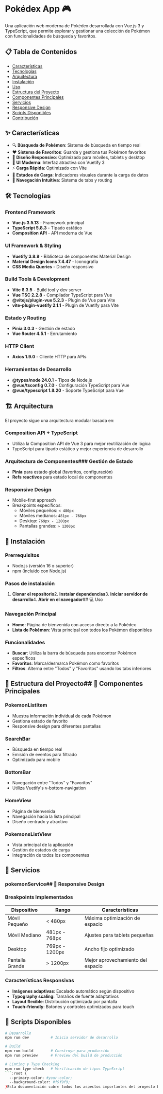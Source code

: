 # Pokédex App 🎮

Una aplicación web moderna de Pokédex desarrollada con Vue.js 3 y TypeScript, que permite explorar y gestionar una colección de Pokémon con funcionalidades de búsqueda y favoritos.

## 📋 Tabla de Contenidos

- [Características](#características)
- [Tecnologías](#tecnologías)
- [Arquitectura](#arquitectura)
- [Instalación](#instalación)
- [Uso](#uso)
- [Estructura del Proyecto](#estructura-del-proyecto)
- [Componentes Principales](#componentes-principales)
- [Servicios](#servicios)
- [Responsive Design](#responsive-design)
- [Scripts Disponibles](#scripts-disponibles)
- [Contribución](#contribución)

## ✨ Características

- 🔍 **Búsqueda de Pokémon**: Sistema de búsqueda en tiempo real
- ❤️ **Sistema de Favoritos**: Guarda y gestiona tus Pokémon favoritos
- 📱 **Diseño Responsivo**: Optimizado para móviles, tablets y desktop
- 🎨 **UI Moderna**: Interfaz atractiva con Vuetify 3
- ⚡ **Carga Rápida**: Optimizado con Vite
- 🔄 **Estados de Carga**: Indicadores visuales durante la carga de datos
- 🧭 **Navegación Intuitiva**: Sistema de tabs y routing

## 🛠 Tecnologías

### Frontend Framework
- **Vue.js 3.5.13** - Framework principal
- **TypeScript 5.8.3** - Tipado estático
- **Composition API** - API moderna de Vue

### UI Framework & Styling
- **Vuetify 3.8.9** - Biblioteca de componentes Material Design
- **Material Design Icons 7.4.47** - Iconografía
- **CSS Media Queries** - Diseño responsivo

### Build Tools & Development
- **Vite 6.3.5** - Build tool y dev server
- **Vue TSC 2.2.8** - Compilador TypeScript para Vue
- **@vitejs/plugin-vue 5.2.3** - Plugin de Vue para Vite
- **vite-plugin-vuetify 2.1.1** - Plugin de Vuetify para Vite

### Estado y Routing
- **Pinia 3.0.3** - Gestión de estado
- **Vue Router 4.5.1** - Enrutamiento

### HTTP Client
- **Axios 1.9.0** - Cliente HTTP para APIs

### Herramientas de Desarrollo
- **@types/node 24.0.1** - Tipos de Node.js
- **@vue/tsconfig 0.7.0** - Configuración TypeScript para Vue
- **@vue/typescript 1.8.20** - Soporte TypeScript para Vue

## 🏗 Arquitectura

El proyecto sigue una arquitectura modular basada en:

### **Composition API + TypeScript**
- Utiliza la Composition API de Vue 3 para mejor reutilización de lógica
- TypeScript para tipado estático y mejor experiencia de desarrollo

### **Arquitectura de Componentes**### **Gestión de Estado**
- **Pinia** para estado global (favoritos, configuración)
- **Refs reactivos** para estado local de componentes

### **Responsive Design**
- Mobile-first approach
- Breakpoints específicos:
    - Móviles pequeños: `< 480px`
    - Móviles medianos: `481px - 768px`
    - Desktop: `769px - 1200px`
    - Pantallas grandes: `> 1200px`

## 🚀 Instalación

### Prerrequisitos
- Node.js (versión 16 o superior)
- npm (incluido con Node.js)

### Pasos de instalación

1. **Clonar el repositorio**2. **Instalar dependencias**3. **Iniciar servidor de desarrollo**4. **Abrir en el navegador**## 💻 Uso

### Navegación Principal
- **Home**: Página de bienvenida con acceso directo a la Pokédex
- **Lista de Pokémon**: Vista principal con todos los Pokémon disponibles

### Funcionalidades
- **Buscar**: Utiliza la barra de búsqueda para encontrar Pokémon específicos
- **Favoritos**: Marca/desmarca Pokémon como favoritos
- **Filtros**: Alterna entre "Todos" y "Favoritos" usando los tabs inferiores

## 📁 Estructura del Proyecto## 🧩 Componentes Principales

### **PokemonListItem**
- Muestra información individual de cada Pokémon
- Gestiona estado de favorito
- Responsive design para diferentes pantallas

### **SearchBar**
- Búsqueda en tiempo real
- Emisión de eventos para filtrado
- Optimizado para mobile

### **BottomBar**
- Navegación entre "Todos" y "Favoritos"
- Utiliza Vuetify's v-bottom-navigation

### **HomeView**
- Página de bienvenida
- Navegación hacia la lista principal
- Diseño centrado y atractivo

### **PokemonsListView**
- Vista principal de la aplicación
- Gestión de estados de carga
- Integración de todos los componentes

## 🔧 Servicios

### **pokemonService**## 📱 Responsive Design

### Breakpoints Implementados

| Dispositivo | Rango | Características |
|-------------|-------|-----------------|
| Móvil Pequeño | < 480px | Máxima optimización de espacio |
| Móvil Mediano | 481px - 768px | Ajustes para tablets pequeñas |
| Desktop | 769px - 1200px | Ancho fijo optimizado |
| Pantalla Grande | > 1200px | Mejor aprovechamiento del espacio |

### Características Responsivas
- **Imágenes adaptivas**: Escalado automático según dispositivo
- **Typography scaling**: Tamaños de fuente adaptativos
- **Layout flexible**: Distribución optimizada por pantalla
- **Touch-friendly**: Botones y controles optimizados para touch

## 📜 Scripts Disponibles

```bash
# Desarrollo
npm run dev          # Inicia servidor de desarrollo

# Build
npm run build        # Construye para producción
npm run preview      # Preview del build de producción

# Linting y Type Checking
npm run type-check   # Verificación de tipos TypeScript
```:root {
  --primary-color: #your-color;
  --background-color: #f9f9f9;
}Esta documentación cubre todos los aspectos importantes del proyecto basándome en la información disponible en los archivos. Incluye la arquitectura, dependencias, estructura, componentes y guías para desarrollo y contribución.
